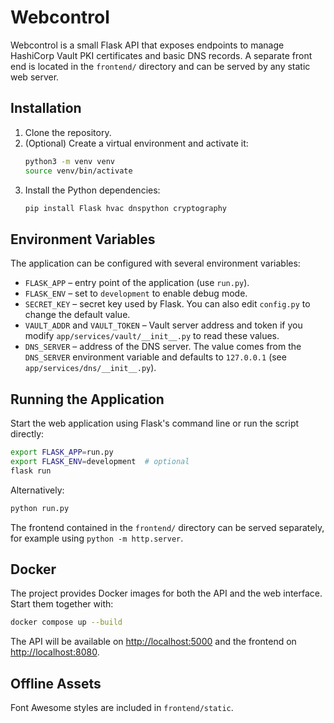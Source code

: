 # Webcontrol

Webcontrol is a small Flask API that exposes endpoints to manage HashiCorp Vault
PKI certificates and basic DNS records. A separate front end is located in the
`frontend/` directory and can be served by any static web server.

## Installation

1. Clone the repository.
2. (Optional) Create a virtual environment and activate it:
   ```bash
   python3 -m venv venv
   source venv/bin/activate
   ```
3. Install the Python dependencies:
   ```bash
   pip install Flask hvac dnspython cryptography
   ```

## Environment Variables

The application can be configured with several environment variables:

- `FLASK_APP` – entry point of the application (use `run.py`).
- `FLASK_ENV` – set to `development` to enable debug mode.
- `SECRET_KEY` – secret key used by Flask. You can also edit `config.py` to
  change the default value.
- `VAULT_ADDR` and `VAULT_TOKEN` – Vault server address and token if you modify
  `app/services/vault/__init__.py` to read these values.
- `DNS_SERVER` – address of the DNS server. The value comes from the
  `DNS_SERVER` environment variable and defaults to `127.0.0.1` (see
  `app/services/dns/__init__.py`).

## Running the Application

Start the web application using Flask's command line or run the script directly:

```bash
export FLASK_APP=run.py
export FLASK_ENV=development  # optional
flask run
```

Alternatively:

```bash
python run.py
```

The frontend contained in the `frontend/` directory can be served separately,
for example using `python -m http.server`.

## Docker

The project provides Docker images for both the API and the web interface.
Start them together with:

```bash
docker compose up --build
```

The API will be available on <http://localhost:5000> and the frontend on
<http://localhost:8080>.

## Offline Assets

Font Awesome styles are included in `frontend/static`.

